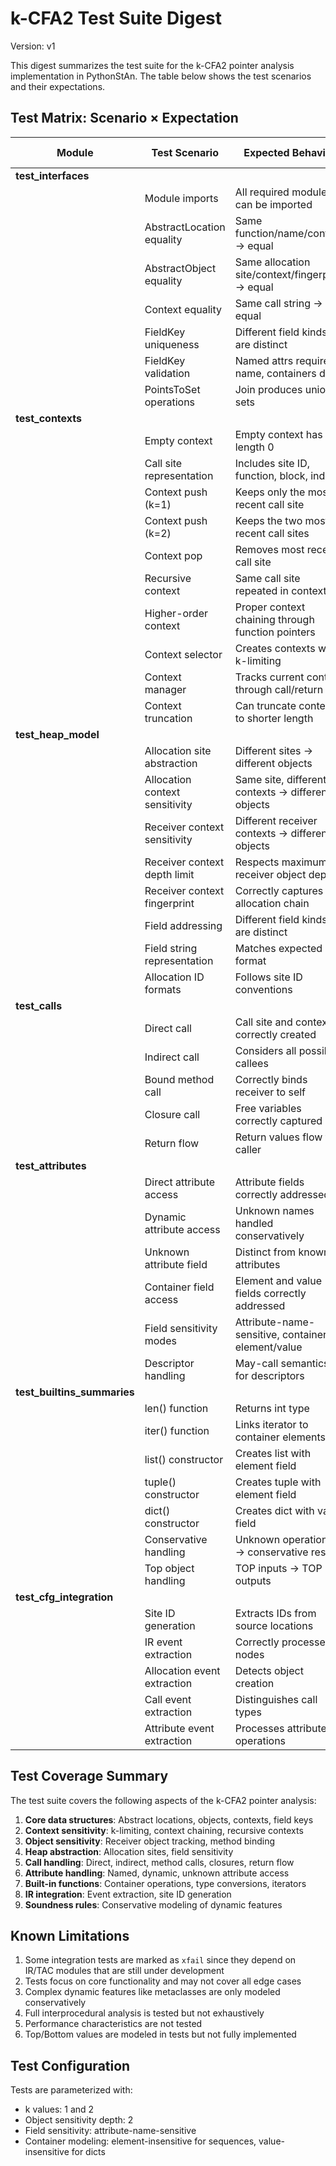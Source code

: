 # k-CFA2 Test Suite Digest

Version: v1

This digest summarizes the test suite for the k-CFA2 pointer analysis implementation in PythonStAn. The table below shows the test scenarios and their expectations.

## Test Matrix: Scenario × Expectation

| Module | Test Scenario | Expected Behavior | Soundness Rule |
|--------|---------------|-------------------|----------------|
| **test_interfaces** |
| | Module imports | All required modules can be imported | - |
| | AbstractLocation equality | Same function/name/context → equal | II2 |
| | AbstractObject equality | Same allocation site/context/fingerprint → equal | II2 |
| | Context equality | Same call string → equal | II2 |
| | FieldKey uniqueness | Different field kinds are distinct | FS1-4 |
| | FieldKey validation | Named attrs require name, containers don't | FS1-4 |
| | PointsToSet operations | Join produces union of sets | II1 |
| **test_contexts** |
| | Empty context | Empty context has length 0 | CS1 |
| | Call site representation | Includes site ID, function, block, index | CS1 |
| | Context push (k=1) | Keeps only the most recent call site | CS1 |
| | Context push (k=2) | Keeps the two most recent call sites | CS1 |
| | Context pop | Removes most recent call site | CS1 |
| | Recursive context | Same call site repeated in context | CS3 |
| | Higher-order context | Proper context chaining through function pointers | CH5 |
| | Context selector | Creates contexts with k-limiting | CS2 |
| | Context manager | Tracks current context through call/return | IA1-4 |
| | Context truncation | Can truncate context to shorter length | CS1 |
| **test_heap_model** |
| | Allocation site abstraction | Different sites → different objects | HA1 |
| | Allocation context sensitivity | Same site, different contexts → different objects | HA3 |
| | Receiver context sensitivity | Different receiver contexts → different objects | OS1-2 |
| | Receiver context depth limit | Respects maximum receiver object depth | OS1-2 |
| | Receiver context fingerprint | Correctly captures allocation chain | OS1-2 |
| | Field addressing | Different field kinds are distinct | FS1-4 |
| | Field string representation | Matches expected format | - |
| | Allocation ID formats | Follows site ID conventions | HA2 |
| **test_calls** |
| | Direct call | Call site and context correctly created | CH1 |
| | Indirect call | Considers all possible callees | CH2 |
| | Bound method call | Correctly binds receiver to self | CH3 |
| | Closure call | Free variables correctly captured | CH6 |
| | Return flow | Return values flow to caller | CH4 |
| **test_attributes** |
| | Direct attribute access | Attribute fields correctly addressed | AH1 |
| | Dynamic attribute access | Unknown names handled conservatively | AH2-3 |
| | Unknown attribute field | Distinct from known attributes | AH2-3 |
| | Container field access | Element and value fields correctly addressed | FS2-3 |
| | Field sensitivity modes | Attribute-name-sensitive, containers element/value | FS1-4 |
| | Descriptor handling | May-call semantics for descriptors | DH1-3 |
| **test_builtins_summaries** |
| | len() function | Returns int type | BF1 |
| | iter() function | Links iterator to container elements | BF4 |
| | list() constructor | Creates list with element field | BF2 |
| | tuple() constructor | Creates tuple with element field | BF2 |
| | dict() constructor | Creates dict with value field | BF2 |
| | Conservative handling | Unknown operations → conservative result | BF5 |
| | Top object handling | TOP inputs → TOP outputs | TB1-2 |
| **test_cfg_integration** |
| | Site ID generation | Extracts IDs from source locations | IR2 |
| | IR event extraction | Correctly processes IR nodes | IR1 |
| | Allocation event extraction | Detects object creation | IR3 |
| | Call event extraction | Distinguishes call types | IR3 |
| | Attribute event extraction | Processes attribute operations | IR3 |

## Test Coverage Summary

The test suite covers the following aspects of the k-CFA2 pointer analysis:

1. **Core data structures**: Abstract locations, objects, contexts, field keys
2. **Context sensitivity**: k-limiting, context chaining, recursive contexts
3. **Object sensitivity**: Receiver object tracking, method binding
4. **Heap abstraction**: Allocation sites, field sensitivity
5. **Call handling**: Direct, indirect, method calls, closures, return flow
6. **Attribute handling**: Named, dynamic, unknown attribute access
7. **Built-in functions**: Container operations, type conversions, iterators
8. **IR integration**: Event extraction, site ID generation
9. **Soundness rules**: Conservative modeling of dynamic features

## Known Limitations

1. Some integration tests are marked as `xfail` since they depend on IR/TAC modules that are still under development
2. Tests focus on core functionality and may not cover all edge cases
3. Complex dynamic features like metaclasses are only modeled conservatively
4. Full interprocedural analysis is tested but not exhaustively
5. Performance characteristics are not tested
6. Top/Bottom values are modeled in tests but not fully implemented

## Test Configuration

Tests are parameterized with:
- k values: 1 and 2
- Object sensitivity depth: 2
- Field sensitivity: attribute-name-sensitive
- Container modeling: element-insensitive for sequences, value-insensitive for dicts
